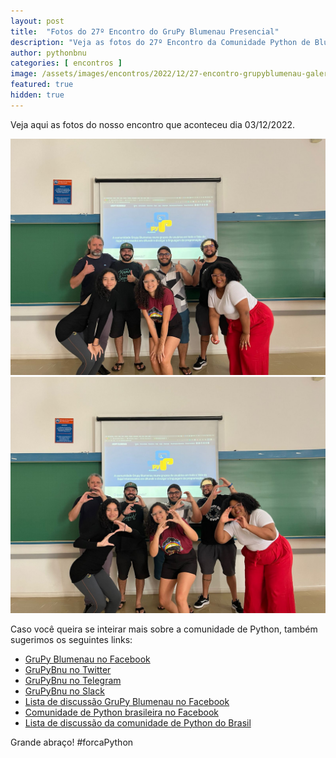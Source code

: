 ```yaml
---
layout: post
title:  "Fotos do 27º Encontro do GruPy Blumenau Presencial"
description: "Veja as fotos do 27º Encontro da Comunidade Python de Blumenau"
author: pythonbnu
categories: [ encontros ]
image: /assets/images/encontros/2022/12/27-encontro-grupyblumenau-galera-1.jpeg
featured: true
hidden: true
---
```


Veja aqui as fotos do nosso encontro que aconteceu dia 03/12/2022.

<img src="/assets/images/encontros/2022/12/27-encontro-grupyblumenau-galera-2.jpeg" alt="Participantes do 27º Econtro do Grupy"/>

<img src="/assets/images/encontros/2022/12/27-encontro-grupyblumenau-galera-3.jpeg" alt="Foto do Workshop prático para iniciantes na linguagem Python"/>


Caso você queira se inteirar mais sobre a comunidade de Python, também sugerimos os seguintes links:

<ul>
    <li><a href="https://www.facebook.com/pythonbnu/">GruPy Blumenau no Facebook</a></li>
    <li><a href="https://twitter.com/pythonbnu">GruPyBnu no Twitter</a></li>
    <li><a href="https://telegram.me/GruPyBnu">GruPyBnu no Telegram</a></li>
    <li><a href="https://hackerspaceblumenau.slack.com/messages/C6U70HXK4">GruPyBnu no Slack</a></li>
    <li><a href="https://www.facebook.com/groups/185266825299444/">Lista de discussão GruPy Blumenau no Facebook</a></li>
    <li><a href="https://www.facebook.com/groups/python.brasil/">Comunidade de Python brasileira no Facebook</a></li>
    <li><a href="https://groups.google.com/forum/#!forum/python-brasil">Lista de discussão da comunidade de Python do Brasil</a></li>
</ul>

Grande abraço!
#forcaPython
